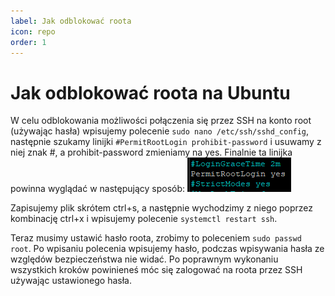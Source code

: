 ```yaml
---
label: Jak odblokować roota
icon: repo
order: 1
---
```


# Jak odblokować roota na Ubuntu
W celu odblokowania możliwości połączenia się przez SSH na konto root (używając hasła) wpisujemy polecenie `sudo nano /etc/ssh/sshd_config`, 
następnie szukamy linijki `#PermitRootLogin prohibit-password` i usuwamy z niej znak #, a prohibit-password zmieniamy na yes. 
Finalnie ta linijka powinna wyglądać w następujący sposób:
![Odblokowany SSH dla roota z hasłem na Ubuntu](img.png)

Zapisujemy plik skrótem ctrl+s, a następnie wychodzimy z niego poprzez kombinację ctrl+x i wpisujemy polecenie `systemctl restart ssh`.

Teraz musimy ustawić hasło roota, zrobimy to poleceniem `sudo passwd root`. Po wpisaniu polecenia wpisujemy hasło, podczas
wpisywania hasła ze względów bezpieczeństwa nie widać. Po poprawnym wykonaniu wszystkich kroków powinieneś móc się zalogować
na roota przez SSH używając ustawionego hasła.